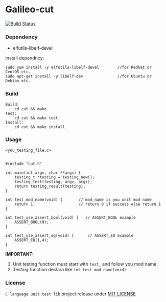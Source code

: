 # Galileo-cut

[![Build Status](https://travis-ci.org/ColeChan/Galileo-cut.svg?branch=dev)](https://travis-ci.org/ColeChan/Galileo-cut)

### Dependency

* elfutils-libelf-devel

Install dependncy:

    sudo yum install -y elfutils-libelf-devel        //for Redhat or CentOS etc.
    sudo apt-get install -y libelf-dev               //for Ubuntu or Debian etc.
    
### Build

    Build:
        cd cut && make
    Test:
        cd cut && make test
    Install:
        cd cut && make install
    
### Usage

    <you_testing_file.c>


    #include "cut.h"

    int main(int argv, char **args) {
        testing_t *testing = testing_new();
        testing_test(testing, argv, args);
        return testing_result(testing);
    }

    int test_mod_name(void) {       // mod_name is you unit mod name
        return 1;                   // return 0 if success else return 1 
    }
    
    int test_use_assert_bool(void) {   // ASSERT_BOOL example
        ASSERT_BOOL(0);
    }

    int test_use_assert_eq(void) {      // ASSERT_EQ example
        ASSERT_EQ(1,4);
    }
    
**IMPORTANT:**

1. Unit testing function must start with `test_` and follow you mod name
2. Testing function declara like `int test_mod_name(void)`
    
### License

`C language unit test lib` project release under [MIT LICENSE](https://github.com/tor4z/Galileo-cut/blob/master/LICENSE)